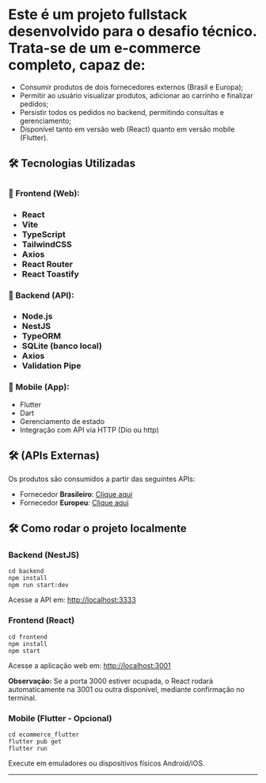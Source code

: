 <h1> Este é um projeto fullstack desenvolvido para o desafio técnico. Trata-se de um e-commerce completo, capaz de: </h1>


- Consumir produtos de dois fornecedores externos (Brasil e Europa);
- Permitir ao usuário visualizar produtos, adicionar ao carrinho e finalizar pedidos;
- Persistir todos os pedidos no backend, permitindo consultas e gerenciamento;
- Disponível tanto em versão web (React) quanto em versão mobile (Flutter).


<h2> 🛠️ Tecnologias Utilizadas <h2> 

<h3>🔹 Frontend (Web):<h3>
<ul>
    <li>React</li>
    <li>Vite</li>
    <li>TypeScript</li>
    <li>TailwindCSS</li>
    <li>Axios</li>
    <li>React Router</li>
    <li>React Toastify</li>
  </ul>

<h3>🔹 Backend (API):<h3>
<ul>
    <li>Node.js</li>
    <li>NestJS</li>
    <li>TypeORM</li>
    <li>SQLite (banco local)</li>
    <li>Axios</li>
    <li>Validation Pipe</li>
  </ul>

<h3>🔹 Mobile (App): </h3>
<ul>
    <li>Flutter</li>
    <li>Dart</li>
    <li>Gerenciamento de estado </li>
    <li>Integração com API via HTTP (Dio ou http)</li>
</ul>


<h2>🛠️ (APIs Externas) </h2>
 <p>Os produtos são consumidos a partir das seguintes APIs:</p>

  <ul>
    <li>Fornecedor <strong>Brasileiro</strong>: <a href="http://616d6bdb6dacbb001794ca17.mockapi.io/devnology/brazilian_provider" target="_blank">Clique aqui</a></li>
    <li>Fornecedor <strong>Europeu</strong>: <a href="http://616d6bdb6dacbb001794ca17.mockapi.io/devnology/european_provider" target="_blank">Clique aqui</a></li>
  </ul>


<h2>🛠️ Como rodar o projeto localmente</h2>
<h3>Backend (NestJS)</h3>
  <pre><code>cd backend
npm install
npm run start:dev</code></pre>
  <p>Acesse a API em: <a href="http://localhost:3333">http://localhost:3333</a></p>

  <h3>Frontend (React)</h3>
  <pre><code>cd frontend
npm install
npm start</code></pre>
  <p>Acesse a aplicação web em: <a href="http://localhost:3001">http://localhost:3001</a></p>
  <p><strong>Observação:</strong> Se a porta 3000 estiver ocupada, o React rodará automaticamente na 3001 ou outra disponível, mediante confirmação no terminal.</p>

  <h3>Mobile (Flutter - Opcional)</h3>
  <pre><code>cd ecommerce_flutter
flutter pub get
flutter run</code></pre>
  <p>Execute em emuladores ou dispositivos físicos Android/iOS.</p>

  <hr>
